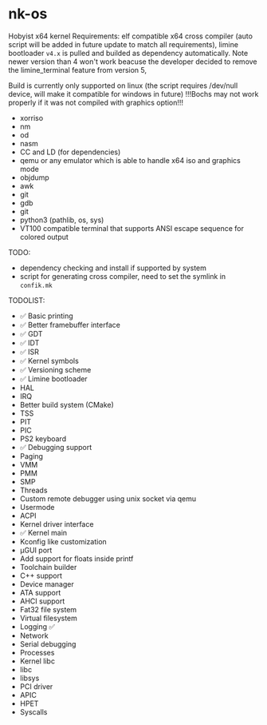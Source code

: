 # nk-os
Hobyist x64 kernel
Requirements: elf compatible x64 cross compiler (auto script will be added in future update to match all requirements),
limine bootloader `v4.x` is pulled and builded as dependency automatically. Note newer version than 4 won't work beacuse the developer
decided to remove the limine_terminal feature from version 5, 

Build is currently only supported on linux (the script requires /dev/null device, will make it compatible for windows in future)
!!!Bochs may not work properly if it was not compiled with graphics option!!!
- xorriso
- nm
- od
- nasm
- CC and LD (for dependencies)
- qemu or any emulator which is able to handle x64 iso and graphics mode
- objdump
- awk
- git
- gdb
- git
- python3 (pathlib, os, sys)
- VT100 compatible terminal that supports ANSI escape sequence for colored output

TODO: 
- dependency checking and install if supported by system
- script for generating cross compiler, need to set the symlink in `confik.mk`

TODOLIST: 
- ✅ Basic printing
- ✅ Better framebuffer interface
- ✅ GDT
- ✅ IDT
- ✅ ISR
- ✅ Kernel symbols
- ✅ Versioning scheme
- ✅ Limine bootloader
- HAL
- IRQ
- Better build system (CMake)
- TSS
- PIT
- PIC
- PS2 keyboard
- ✅ Debugging support
- Paging
- VMM
- PMM
- SMP
- Threads
- Custom remote debugger using unix socket via qemu
- Usermode
- ACPI
- Kernel driver interface
- ✅ Kernel main
- Kconfig like customization
- µGUI port
- Add support for floats inside printf
- Toolchain builder
- C++ support
- Device manager
- ATA support
- AHCI support
- Fat32 file system
- Virtual filesystem
- Logging ✅
- Network
- Serial debugging
- Processes
- Kernel libc
- libc
- libsys
- PCI driver
- APIC
- HPET
- Syscalls
